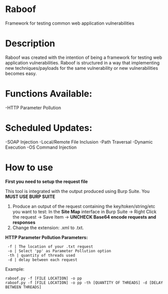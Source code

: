 # Raboof
Framework for testing common web application vulnerabilities

# Description

Raboof was created with the intention of being a framework for testing web application vulnerabilities. Raboof is structured in a way that implementing new techniques/payloads for the same vulnerability or new vulnerabilities becomes easy.

# Functions Available:

-HTTP Parameter Pollution

# Scheduled Updates: 

-SOAP Injection 
-Local/Remote File Inclusion
-Path Traversal 
-Dynamic Execution 
-OS Command Injection

# How to use

**First you need to setup the request file**

This tool is integrated with the output produced using Burp Suite. You **MUST USE BURP SUITE**

1) Produce an output of the request containing the key/token/string/etc you want to test:
  In the **Site Map** interface in Burp Suite -> Right Click the request -> Save Item -> **UNCHECK Base64 encode requests and responses**
2) Change the extension: .xml to .txt.

**HTTP Parameter Pollution Parameters:**
    
     -f | The location of your .txt request
     -o | Select 'pp' as Parameter Pollution option
     -th | quantity of threads used
     -d | delay between each request
 
 Example:
 
    raboof.py -f [FILE LOCATION] -o pp
    raboof.py -f [FILE LOCATION] -o pp -th [QUANTITY OF THREADS] -d [DELAY BETWEEN THREADS]

